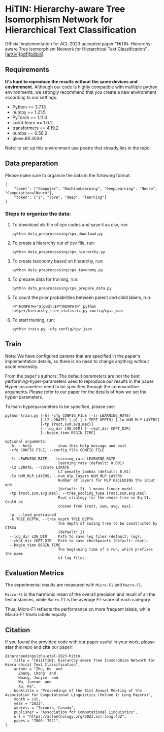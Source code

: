 # HiTIN: Hierarchy-aware Tree Isomorphism Network for Hierarchical Text Classification

Official implementation for ACL 2023 accepted paper "HiTIN: Hierarchy-aware Tree Isomorphism Network for Hierarchical Text Classification" . [[arXiv](https://arxiv.org/abs/2305.15182)][[pdf](https://arxiv.org/pdf/2305.15182.pdf)][[bilibili](https://www.bilibili.com/video/BV1vL411i7uY/?share_source=copy_web&vd_source=a9cc6ff9a8cf3c92bf2375da5b56a007)]

## Requirements

**It's hard to reproduce the results without the same devices and environment.** Although our code is highly compatible with mulitiple python environments, we strongly recommend that you create a new environment according to our settings.

- Python == 3.7.13
- numpy == 1.21.5
- PyTorch == 1.11.0
- scikit-learn == 1.0.2
- transformers == 4.19.2
- numba == 0.56.2
- glove.6B.300d

Note: to set up this environment use poetry that already lies in the repo.

## Data preparation

Please make sure to organize the data in the following format:

```
{
    "label": ["Computer", "MachineLearning", "DeepLearning", "Neuro", "ComputationalNeuro"],
    "token": ["I", "love", "deep", "learning"]
}

```

### Steps to organize the data:

1. To download xls file of cpv codes and save it as csv, run:
   ```shell
   python data_preprocessing/cpv_download.py
   ```
2. To create a hierarchy out of csv file, run:
   ```shell
   python data_preprocessing/cpv_hierarchy.py
   ```
3. To create taxonomy based on hierarchy, run:
   ```shell
   python data_preprocessing/cpv_taxonomy.py
   ```
4. To prepare data for training, run:
   ```shell
   python data_preprocessing/cpv_prepare_data.py
   ```
5. To count the prior probabilities between parent and child labels, run:
   ```shell
   PYTHONPATH="$(pwd):$PYTHONPATH" python helper/hierarchy_tree_statistic.py config/cpv.json
   ```
6. To start training, run:
   ```shell
   python train.py -cfg config/cpv.json
   ```

## Train

Note: We have configured params that are specified in the paper's implementation details, so there is no need to change anything without acute necessity.

From the paper's authors:
The default parameters are not the best performing-hyper-parameters used to reproduce our results in the paper. Hyper-parameters need to be specified through the commandline arguments. Please refer to our paper for the details of how we set the hyper-parameters.

To learn hyperparameters to be specified, please see:

```
python train.py [-h] -cfg CONFIG_FILE [-lr LEARNING_RATE]
                [-l2 L2RATE] [-p] [-k TREE_DEPTH] [-lm NUM_MLP_LAYERS]
                [-tp {root,sum,avg,max}]
                [--log_dir LOG_DIR] [--ckpt_dir CKPT_DIR]
                [--begin_time BEGIN_TIME]

optional arguments:
  -h, --help            show this help message and exit
  -cfg CONFIG_FILE, --config_file CONFIG_FILE

  -lr LEARNING_RATE, --learning_rate LEARNING_RATE
                        learning rate (default: 0.001)
  -l2 L2RATE, --l2rate L2RATE
                        L2 penalty lambda (default: 0.01)
  -lm NUM_MLP_LAYERS, --num_mlp_layers NUM_MLP_LAYERS
                        Number of layers for MLP EXCLUDING the input one
                        (default: 2). 1 means linear model.
  -tp {root,sum,avg,max}, --tree_pooling_type {root,sum,avg,max}
                        Pool strategy for the whole tree in Eq.11. Could be
                        chosen from {root, sum, avg, max}.

  -p, --load_pretrained
  -k TREE_DEPTH, --tree_depth TREE_DEPTH
                        The depth of coding tree to be constructed by CIRCA
                        (default: 2)
  --log_dir LOG_DIR     Path to save log files (default: log).
  --ckpt_dir CKPT_DIR   Path to save checkpoints (default: ckpt).
  --begin_time BEGIN_TIME
                        The beginning time of a run, which prefixes the name
                        of log files.
```

## Evaluation Metrics

The experimental results are measured with `Micro-F1` and `Macro-F1`.

`Micro-F1` is the harmonic mean of the overall precision and recall of all the test instances, while
`Macro-F1` is the average F1-score of each category.

Thus, Micro-F1 reflects the performance on more frequent labels, while Macro-F1 treats labels equally.

## Citation

If you found the provided code with our paper useful in your work, please **star** this repo and **cite** our paper!

```
@inproceedings{zhu-etal-2023-hitin,
    title = "{H}i{TIN}: Hierarchy-aware Tree Isomorphism Network for Hierarchical Text Classification",
    author = "Zhu, He  and
      Zhang, Chong  and
      Huang, Junjie  and
      Wu, Junran  and
      Xu, Ke",
    booktitle = "Proceedings of the 61st Annual Meeting of the Association for Computational Linguistics (Volume 1: Long Papers)",
    month = jul,
    year = "2023",
    address = "Toronto, Canada",
    publisher = "Association for Computational Linguistics",
    url = "https://aclanthology.org/2023.acl-long.432",
    pages = "7809--7821",
}
```
